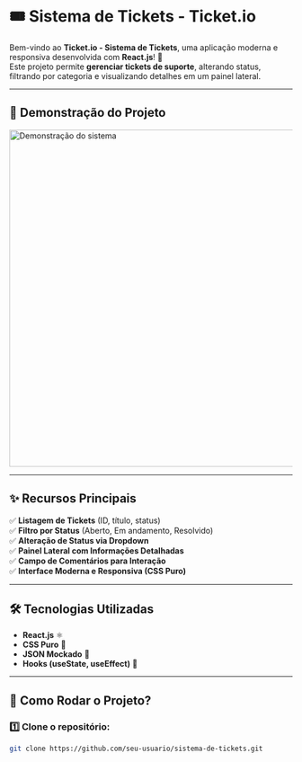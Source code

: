 # 🎟️ Sistema de Tickets - Ticket.io

Bem-vindo ao **Ticket.io - Sistema de Tickets**, uma aplicação moderna e responsiva desenvolvida com **React.js**! 🚀  
Este projeto permite **gerenciar tickets de suporte**, alterando status, filtrando por categoria e visualizando detalhes em um painel lateral.

---

## 📸 **Demonstração do Projeto**
<img src="https://via.placeholder.com/800x400?text=Sistema+de+Tickets" alt="Demonstração do sistema" width="600">

---

## ✨ **Recursos Principais**
✅ **Listagem de Tickets** (ID, título, status)  
✅ **Filtro por Status** (Aberto, Em andamento, Resolvido)  
✅ **Alteração de Status via Dropdown**  
✅ **Painel Lateral com Informações Detalhadas**  
✅ **Campo de Comentários para Interação**  
✅ **Interface Moderna e Responsiva (CSS Puro)**  

---

## 🛠️ **Tecnologias Utilizadas**
- **React.js** ⚛️
- **CSS Puro** 🎨
- **JSON Mockado** 📂
- **Hooks (useState, useEffect)** 🔄

---

## 🚀 **Como Rodar o Projeto?**
### 1️⃣ Clone o repositório:
```sh
git clone https://github.com/seu-usuario/sistema-de-tickets.git
